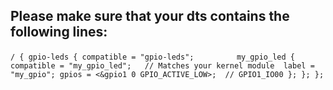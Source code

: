 ## Please make sure that your dts contains the following lines:

`/ {
    gpio-leds {
        compatible = "gpio-leds";
`
`        my_gpio_led {
            compatible = "my_gpio_led";   // Matches your kernel module 
            label = "my_gpio";
            gpios = <&gpio1 0 GPIO_ACTIVE_LOW>;  // GPIO1_IO00
        };
    };
};`

